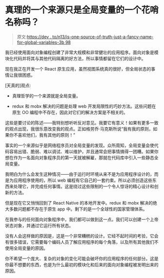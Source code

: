 # 真理的一个来源只是全局变量的一个花哨名称吗？

> 原文:[https://dev . to/n13/is-one-source-of-truth-just-a-fancy-name-for-global-variables-3b 98](https://dev.to/n13/is-one-source-of-truth-just-a-fancy-name-for-global-variables-3b98)

我已经使用面向对象编程创建了非常大规模和非常健壮的应用程序。面向对象是模块化代码并将其与其他代码隔离的好方法，所以事情都留在它们的设计中。

现在我正在开发一个 React 原生应用，虽然视图系统真的很好，但全局状态的事情让我很困惑。

[天真的]观点:

*   真理哲学的一个来源就是全局变量。

*   redux 和 mobx 解决的问题是处理 web 开发局限性的巧妙方法。这些问题在原生 OO 编程中不存在，因此对它们的解决方案是不相关的。

这些是要讨论的陈述——我特别想听听反对意见。我要它有意义！如果有更多一致的观点出现，我很乐意改变我的观点。正如格劳乔·马克斯所说“我有我的原则，如果你不喜欢他们，我有其他的原则！”

事实的一个来源似乎是网络程序员对全局变量的发现。众所周知，全局变量会使代码容易出错、脆弱、难以调试、难以维护，并且通常会把事情搞得一团糟。如果你想在作为一名面向对象程序员的第一天就被解雇，那就在代码库中引入一些静态全局变量。

我明白为什么会发生这种情况——由于运行时环境从来不是为应用程序设计的，而是为应用程序使用的，所以 web 编程有它自己的一套约束。所以必须创造这些东西来处理它，并完成任何事情。这是绕过这些限制的一个令人惊讶的精心设计和创新的方法。

但是现在它又悄悄回到了 React Native 的本地开发中。redux 和 mobx 解决的绝大多数问题都不存在于原生 app 中。剩下的是一个全球性的国家管理体系。

在我参与的任何面向对象程序中，我们都可以做到这一点。我们可以创建一个上帝状态对象，并通过它运行所有状态。

没有人会这样做的原因是，这是一个非常糟糕的设计。它经不起时间的考验，它会有很多错误，它需要每个编码人员了解应用程序的每个角落，以及所有其他我们不使用全局变量的原因。

你不希望一个庞大、复杂的对象的变化可能会破坏你的应用程序的任何部分。这是你最不想要的东西，也是为什么最初的模块化和后来的面向对象编程被发明出来的原因。